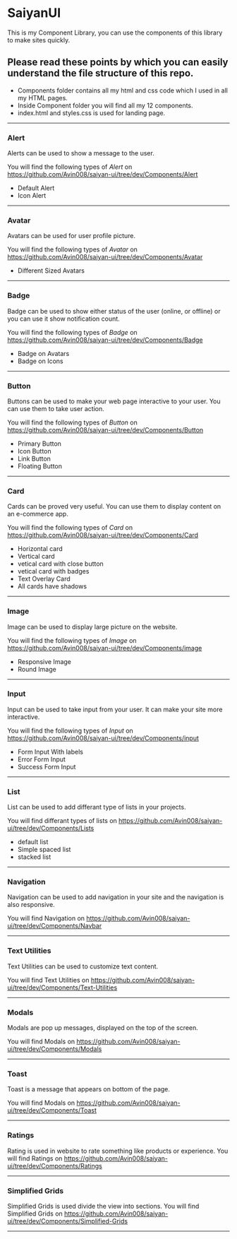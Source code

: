 # SaiyanUI

 This is my Component Library, you can use the components of this library to make sites quickly.
 
## Please read these points by which you can easily understand the file structure of this repo.
 
 - Components folder contains all my html and css code which I used in all my HTML pages.
 - Inside Component folder you will find all my 12 components.
 - index.html and styles.css is used for landing page.
 
---

### Alert

Alerts can be used to show a message to the user.

You will find the following types of *Alert* on https://github.com/Avin008/saiyan-ui/tree/dev/Components/Alert

- Default Alert
- Icon Alert

---

### Avatar

Avatars can be used for user profile picture.

You will find the following types of *Avatar* on https://github.com/Avin008/saiyan-ui/tree/dev/Components/Avatar

- Different Sized Avatars

---

### Badge

Badge can be used to show either status of the user (online, or offline) or you can use it show notification count.

You will find the following types of *Badge* on https://github.com/Avin008/saiyan-ui/tree/dev/Components/Badge

- Badge on Avatars
- Badge on Icons

---

### Button

Buttons can be used to make your web page interactive to your user. You can use them to take user action.

You will find the following types of *Button* on https://github.com/Avin008/saiyan-ui/tree/dev/Components/Button

- Primary Button
- Icon Button
- Link Button
- Floating Button

---

### Card

Cards can be proved very useful. You can use them to display content on an e-commerce app.

You will find the following types of *Card* on https://github.com/Avin008/saiyan-ui/tree/dev/Components/Card

- Horizontal card
- Vertical card
- vetical card with close button
- vetical card with badges
- Text Overlay Card
- All cards have shadows

---

### Image

Image can be used to display large picture on the website.

You will find the following types of *Image* on https://github.com/Avin008/saiyan-ui/tree/dev/Components/image

- Responsive Image
- Round Image

---

### Input

Input can be used to take input from your user. It can make your site more interactive.

You will find the following types of *Input* on https://github.com/Avin008/saiyan-ui/tree/dev/Components/input

- Form Input With labels
- Error Form Input
- Success Form Input

---

### List

List can be used to add differant type of lists in your projects.

You will find differant types of lists on https://github.com/Avin008/saiyan-ui/tree/dev/Components/Lists

- default list
- Simple spaced list
- stacked list

---

### Navigation

Navigation can be used to add navigation in your site and the navigation is also responsive.

You will find Navigation on https://github.com/Avin008/saiyan-ui/tree/dev/Components/Navbar

---

### Text Utilities

Text Utilities can be used to customize text content.

You will find Text Utilities on https://github.com/Avin008/saiyan-ui/tree/dev/Components/Text-Utilities

---

### Modals

Modals are pop up messages, displayed on the top of the screen.

You will find Modals on https://github.com/Avin008/saiyan-ui/tree/dev/Components/Modals

---


### Toast

Toast is a message that appears on bottom of the page.

You will find Modals on https://github.com/Avin008/saiyan-ui/tree/dev/Components/Toast

---

### Ratings

Rating is used in website to rate something like products or experience.
You will find Ratings on https://github.com/Avin008/saiyan-ui/tree/dev/Components/Ratings

---

### Simplified Grids

Simplified Grids is used divide the view into sections.
You will find Simplified Grids on https://github.com/Avin008/saiyan-ui/tree/dev/Components/Simplified-Grids

---

